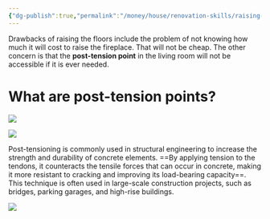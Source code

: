 ```yaml
---
{"dg-publish":true,"permalink":"/money/house/renovation-skills/raising-a-sunken-floor/","tags":["oakmore"]}
---
```



Drawbacks of raising the floors include the problem of not knowing how much it will cost to raise the fireplace. That will not be cheap. The other concern is that the **post-tension point** in the living room will not be accessible if it is ever needed.

# What are post-tension points?

![](https://civilquery.com/wp-content/uploads/2021/05/Basics-of-PT-Slab.png)

![](https://cdnassets.hw.net/dims4/GG/7f5e1d2/2147483647/resize/480x%3E/quality/90/?url=https%3A%2F%2Fcdnassets.hw.net%2F03%2Fc9%2F03243ddd47eab780e3db0124e5b8%2Ftmp64d-2etmp-tcm45-331921.jpg)

Post-tensioning is commonly used in structural engineering to increase the strength and durability of concrete elements. ==By applying tension to the tendons, it counteracts the tensile forces that can occur in concrete, making it more resistant to cracking and improving its load-bearing capacity==. This technique is often used in large-scale construction projects, such as bridges, parking garages, and high-rise buildings.

![](https://lh3.googleusercontent.com/pw/AJFCJaXp45EQPK1KfGYcBL6C0XjQ4iLw4d2v1fpkS8ITqkVJ54gqfqvVL52DmutPcXbZZA3ukmmgUDPiafSet8t1JYicbQr76bg3lsA9XeT15DVt-mjdbZqXHsu8PMHm9E2yJacgpJJuYDJHYXCeJCmxoQOJQQ=w2644-h1983-s-no?authuser=0)